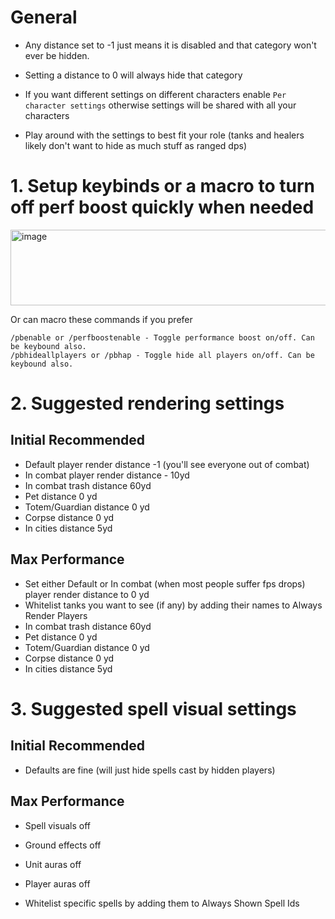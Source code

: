 # General
- Any distance set to -1 just means it is disabled and that category won't ever be hidden.
- Setting a distance to 0 will always hide that category

- If you want different settings on different characters enable `Per character settings` otherwise settings will be shared with all your characters
- Play around with the settings to best fit your role (tanks and healers likely don't want to hide as much stuff as ranged dps)

# 1.  Setup keybinds or a macro to turn off perf boost quickly when needed
<img width="923" height="121" alt="image" src="https://github.com/user-attachments/assets/c073185c-37f9-4992-bdcf-f1c73b1b82d8" />

Or can macro these commands if you prefer
```
/pbenable or /perfboostenable - Toggle performance boost on/off. Can be keybound also.
/pbhideallplayers or /pbhap - Toggle hide all players on/off. Can be keybound also.
```

# 2.  Suggested rendering settings 
## Initial Recommended
- Default player render distance -1 (you'll see everyone out of combat)
- In combat player render distance - 10yd
- In combat trash distance 60yd
- Pet distance 0 yd
- Totem/Guardian distance 0 yd
- Corpse distance 0 yd
- In cities distance 5yd

## Max Performance
- Set either Default or In combat (when most people suffer fps drops) player render distance to 0 yd
- Whitelist tanks you want to see (if any) by adding their names to Always Render Players
- In combat trash distance 60yd
- Pet distance 0 yd
- Totem/Guardian distance 0 yd
- Corpse distance 0 yd
- In cities distance 5yd

# 3.  Suggested spell visual settings 
## Initial Recommended
- Defaults are fine (will just hide spells cast by hidden players)

## Max Performance
- Spell visuals off
- Ground effects off
- Unit auras off
- Player auras off
  
- Whitelist specific spells by adding them to Always Shown Spell Ids
